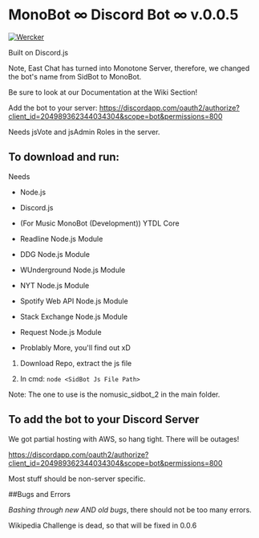 

# MonoBot ∞ Discord Bot ∞ v.0.0.5

[![Wercker](https://img.shields.io/wercker/ci/wercker/docs.svg?maxAge=2592000?style=plastic)](README.md)

Built on Discord.js 

Note, East Chat has turned into Monotone Server, therefore, we changed the bot's name from SidBot to MonoBot.

Be sure to look at our Documentation at the Wiki Section!

Add the bot to your server: https://discordapp.com/oauth2/authorize?client_id=204989362344034304&scope=bot&permissions=800

Needs jsVote and jsAdmin Roles in the server.

## To download and run:

Needs

* Node.js

* Discord.js

* (For Music MonoBot (Development)) YTDL Core

* Readline Node.js Module 

* DDG Node.js Module

* WUnderground Node.js Module

* NYT Node.js Module

* Spotify Web API Node.js Module

* Stack Exchange Node.js Module

* Request Node.js Module

* Problably More, you'll find out xD

1. Download Repo, extract the js file

2. In cmd: ```node <SidBot Js File Path>```

Note: The one to use is the nomusic_sidbot_2 in the main folder.

## To add the bot to your Discord Server

We got partial hosting with AWS, so hang tight. There will be outages!

https://discordapp.com/oauth2/authorize?client_id=204989362344034304&scope=bot&permissions=800

Most stuff should be non-server specific.

##Bugs and Errors

*Bashing through new AND old bugs*, there should not be too many errors.

Wikipedia Challenge is dead, so that will be fixed in 0.0.6

